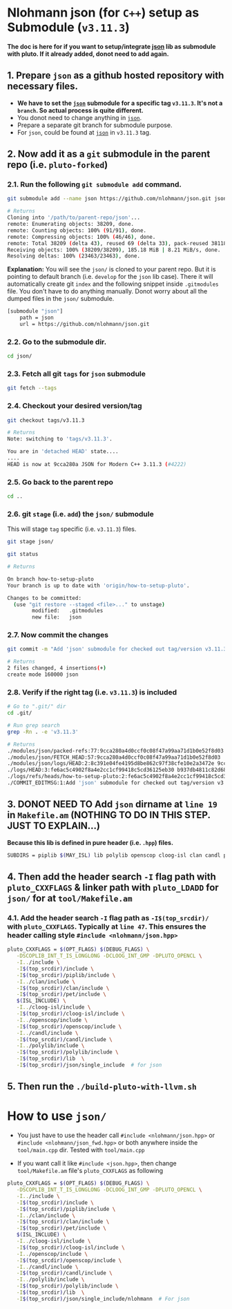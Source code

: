 # Nlohmann json (for `C++`) setup as Submodule (`v3.11.3`)

**The doc is here for if you want to setup/integrate [json](https://github.com/nlohmann/json) lib as submodule with pluto. If it already added, donot need to add again.**


## 1. Prepare `json` as a github hosted repository with necessary files.

- **We have to set the [`json`](https://github.com/nlohmann/json) submodule for a specific tag `v3.11.3`. It's not a `branch`. So actual process is quite different.**
- You donot need to change anything in [`json`](https://github.com/nlohmann/json).
- Prepare a separate git branch for submodule purpose.
- For `json`, could be found at [`json`](https://github.com/nlohmann/json/tree/v3.11.3) in `v3.11.3` tag.



## 2. Now add it as a `git` submodule in the parent repo (i.e. `pluto-forked`)

### 2.1.  Run the following `git submodule add` command.
```sh
git submodule add --name json https://github.com/nlohmann/json.git json

# Returns
Cloning into '/path/to/parent-repo/json'...
remote: Enumerating objects: 38209, done.
remote: Counting objects: 100% (91/91), done.
remote: Compressing objects: 100% (46/46), done.
remote: Total 38209 (delta 43), reused 69 (delta 33), pack-reused 38118
Receiving objects: 100% (38209/38209), 185.18 MiB | 8.21 MiB/s, done.
Resolving deltas: 100% (23463/23463), done.
```

**Explanation:**
You will see the `json/` is cloned to your parent repo. But it is pointing to default branch (i.e. `develop` for the `json` lib case). There it will automatically create git `index` and the following snippet inside `.gitmodules` file. You don't have to do anything manually. Donot worry about all the dumped files in the `json/` submodule.

```sh
[submodule "json"]
	path = json
	url = https://github.com/nlohmann/json.git
```


### 2.2. Go to the submodule dir.

```sh
cd json/
```

### 2.3. Fetch all git `tags` for `json` submodule

```sh
git fetch --tags
```

### 2.4. Checkout your desired version/tag

```sh
git checkout tags/v3.11.3

# Returns
Note: switching to 'tags/v3.11.3'.

You are in 'detached HEAD' state....
....
HEAD is now at 9cca280a JSON for Modern C++ 3.11.3 (#4222)
```

### 2.5. Go back to the parent repo

```sh
cd ..
```

### 2.6. git `stage` (i.e. `add`) the `json/` submodule

This will stage `tag` specific (i.e. `v3.11.3`) files.

```sh
git stage json/

git status

# Returns

On branch how-to-setup-pluto
Your branch is up to date with 'origin/how-to-setup-pluto'.

Changes to be committed:
  (use "git restore --staged <file>..." to unstage)
        modified:   .gitmodules
        new file:   json
```

### 2.7. Now commit the changes

```sh
git commit -m "Add 'json' submodule for checked out tag/version v3.11.3"

# Returns
2 files changed, 4 insertions(+)
create mode 160000 json
```


### 2.8. Verify if the right tag (i.e. `v3.11.3`) is included

```sh
# Go to ".git/" dir
cd .git/

# Run grep search
grep -Rn . -e 'v3.11.3'

# Returns
./modules/json/packed-refs:77:9cca280a4d0ccf0c08f47a99aa71d1b0e52f8d03 refs/tags/v3.11.3
./modules/json/FETCH_HEAD:57:9cca280a4d0ccf0c08f47a99aa71d1b0e52f8d03   not-for-merge   tag 'v3.11.3' of https://github.com/nlohmann/json
./modules/json/logs/HEAD:2:8c391e04fe4195d8be862c97f38cfe10e2a3472e 9cca280a4d0ccf0c08f47a99aa71d1b0e52f8d03 Firstname Lastname <firstname.lastname@nomail.com> 1717432028 +0200        checkout: moving from develop to tags/v3.11.3
./logs/HEAD:3:fe6ac5c4902f8a4e2cc1cf99418c5cd36125eb30 b937db4811c82d68824352a550ca483b0e492a16 firstname lastname <firstname.lastname@nomail.com> 1717432117 +0200     commit: Add 'json' submodule for checked out tag/version v3.11.3
./logs/refs/heads/how-to-setup-pluto:2:fe6ac5c4902f8a4e2cc1cf99418c5cd36125eb30 b937db4811c82d68824352a550ca483b0e492a16 firstname lastname <pallab.sutradhar@nomail.com> 1717432117 +0200commit: Add 'json' submodule for checked out tag/version v3.11.3
./COMMIT_EDITMSG:1:Add 'json' submodule for checked out tag/version v3.11.3
```



## 3. DONOT NEED TO Add `json` dirname at `line 19` in `Makefile.am` (NOTHING TO DO IN THIS STEP. JUST TO EXPLAIN...)

**Because this lib is defined in pure header (i.e. `.hpp`) files.**
```sh
SUBDIRS = piplib $(MAY_ISL) lib polylib openscop cloog-isl clan candl pet tool
```



## 4. Then add the header search `-I` flag path with `pluto_CXXFLAGS` & linker path with `pluto_LDADD` for `json/` for  at `tool/Makefile.am`

### 4.1. Add the header search `-I` flag path as `-I$(top_srcdir)/` with `pluto_CXXFLAGS`. Typically at `line 47`. This ensures the header calling style `#include <nlohmann/json.hpp>`

```sh
pluto_CXXFLAGS = $(OPT_FLAGS) $(DEBUG_FLAGS) \
   -DSCOPLIB_INT_T_IS_LONGLONG -DCLOOG_INT_GMP -DPLUTO_OPENCL \
   -I../include \
   -I$(top_srcdir)/include \
   -I$(top_srcdir)/piplib/include \
   -I../clan/include \
   -I$(top_srcdir)/clan/include \
   -I$(top_srcdir)/pet/include \
   $(ISL_INCLUDE) \
   -I../cloog-isl/include \
   -I$(top_srcdir)/cloog-isl/include \
   -I../openscop/include \
   -I$(top_srcdir)/openscop/include \
   -I../candl/include \
   -I$(top_srcdir)/candl/include \
   -I../polylib/include \
   -I$(top_srcdir)/polylib/include \
   -I$(top_srcdir)/lib  \
   -I$(top_srcdir)/json/single_include  # for json
```



## 5. Then run the `./build-pluto-with-llvm.sh`



# How to use `json/`

- You just have to use the header call `#include <nlohmann/json.hpp>` or `#include <nlohmann/json_fwd.hpp>` or both anywhere inside the `tool/main.cpp` dir. Tested with `tool/main.cpp`

- If you want call it like `#include <json.hpp>`, then change `tool/Makefile.am` file's `pluto_CXXFLAGS` as following

```sh
pluto_CXXFLAGS = $(OPT_FLAGS) $(DEBUG_FLAGS) \
   -DSCOPLIB_INT_T_IS_LONGLONG -DCLOOG_INT_GMP -DPLUTO_OPENCL \
   -I../include \
   -I$(top_srcdir)/include \
   -I$(top_srcdir)/piplib/include \
   -I../clan/include \
   -I$(top_srcdir)/clan/include \
   -I$(top_srcdir)/pet/include \
   $(ISL_INCLUDE) \
   -I../cloog-isl/include \
   -I$(top_srcdir)/cloog-isl/include \
   -I../openscop/include \
   -I$(top_srcdir)/openscop/include \
   -I../candl/include \
   -I$(top_srcdir)/candl/include \
   -I../polylib/include \
   -I$(top_srcdir)/polylib/include \
   -I$(top_srcdir)/lib  \
   -I$(top_srcdir)/json/single_include/nlohmann  # For json
```